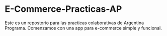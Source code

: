 # E-Commerce-Practicas-AP
Este es un repostorio para las practicas colaborativas de Argentina Programa. Comenzamos con una app para e-commerce simple y funcional.
